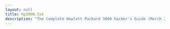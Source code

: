 ```yaml
---
layout: null
title: hp3000.txt
description: "The Complete Hewlett Packard 3000 hacker's Guide (March 28, 1991) by AXIS"
---
```

